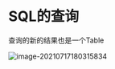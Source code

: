 # SQL的查询

查询的新的结果也是一个Table

![image-20210717180315834](D:\Tutorial\Flink\Blog\TableAPI\image\image-20210717180315834.png)


